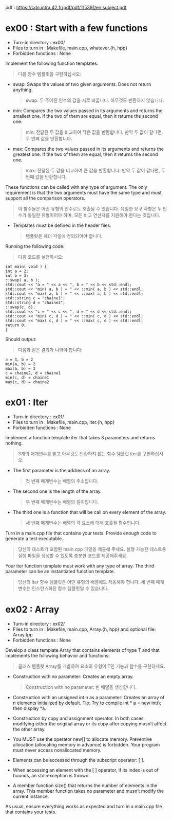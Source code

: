 pdf : https://cdn.intra.42.fr/pdf/pdf/115391/en.subject.pdf

# ex00 : Start with a few functions

* Turn-in directory : ex00/
* Files to turn in : Makefile, main.cpp, whatever.{h, hpp}
* Forbidden functions : None

Implement the following function templates:
> 다음 함수 템플릿을 구현하십시오:

* swap: Swaps the values of two given arguments. Does not return anything.
  > swap: 두 주어진 인수의 값을 서로 바꿉니다. 아무것도 반환하지 않습니다.

* min: Compares the two values passed in its arguments and returns the smallest
one. If the two of them are equal, then it returns the second one.
  > min: 전달된 두 값을 비교하여 작은 값을 반환합니다. 만약 두 값이 같다면, 두 번째 값을 반환합니다.

* max: Compares the two values passed in its arguments and returns the greatest one.
If the two of them are equal, then it returns the second one.
  > max: 전달된 두 값을 비교하여 큰 값을 반환합니다. 만약 두 값이 같다면, 두 번째 값을 반환합니다.

These functions can be called with any type of argument. The only requirement is
that the two arguments must have the same type and must support all the comparison
operators.
> 이 함수들은 어떤 유형의 인수로도 호출될 수 있습니다. 유일한 요구 사항은 두 인수가 동일한 유형이어야 하며, 모든 비교 연산자를 지원해야 한다는 것입니다.

* Templates must be defined in the header files.
  > 템플릿은 헤더 파일에 정의되어야 합니다.

Running the following code:
> 다음 코드를 실행하시오:

```
int main( void ) {
int a = 2;
int b = 3;
::swap( a, b );
std::cout << "a = " << a << ", b = " << b << std::endl;
std::cout << "min( a, b ) = " << ::min( a, b ) << std::endl;
std::cout << "max( a, b ) = " << ::max( a, b ) << std::endl;
std::string c = "chaine1";
std::string d = "chaine2";
::swap(c, d);
std::cout << "c = " << c << ", d = " << d << std::endl;
std::cout << "min( c, d ) = " << ::min( c, d ) << std::endl;
std::cout << "max( c, d ) = " << ::max( c, d ) << std::endl;
return 0;
}
```
Should output:
> 다음과 같은 결과가 나와야 합니다:

```
a = 3, b = 2
min(a, b) = 2
max(a, b) = 3
c = chaine2, d = chaine1
min(c, d) = chaine1
max(c, d) = chaine2
```

# ex01 : Iter

* Turn-in directory : ex01/
* Files to turn in : Makefile, main.cpp, iter.{h, hpp}
* Forbidden functions : None

Implement a function template iter that takes 3 parameters and returns nothing.
> 3개의 매개변수를 받고 아무것도 반환하지 않는 함수 템플릿 iter를 구현하십시오.

* The first parameter is the address of an array.
  > 첫 번째 매개변수는 배열의 주소입니다.

* The second one is the length of the array.
  > 두 번째 매개변수는 배열의 길이입니다.

* The third one is a function that will be call on every element of the array.
  > 세 번째 매개변수는 배열의 각 요소에 대해 호출될 함수입니다.

Turn in a main.cpp file that contains your tests. Provide enough code to generate a
test executable.
> 당신의 테스트가 포함된 main.cpp 파일을 제출해 주세요. 실행 가능한 테스트용 실행 파일을 생성할 수 있도록 충분한 코드를 제공해주세요.

Your iter function template must work with any type of array. The third parameter
can be an instantiated function template.
> 당신의 iter 함수 템플릿은 어떤 유형의 배열에도 작동해야 합니다. 세 번째 매개변수는 인스턴스화된 함수 템플릿일 수 있습니다.

# ex02 : Array
* Turn-in directory : ex02/
* Files to turn in : Makefile, main.cpp, Array.{h, hpp}
and optional file: Array.tpp
* Forbidden functions : None

Develop a class template Array that contains elements of type T and that implements
the following behavior and functions:
> 클래스 템플릿 Array를 개발하여 요소의 유형이 T인 기능과 함수를 구현하세요.

* Construction with no parameter: Creates an empty array.
  > Construction with no parameter: 빈 배열을 생성합니다.

* Construction with an unsigned int n as a parameter: Creates an array of n elements
initialized by default. Tip: Try to compile int * a = new int(); then display *a.
  >

* Construction by copy and assignment operator. In both cases, modifying either the
original array or its copy after copying musn’t affect the other array.
  >

* You MUST use the operator new[] to allocate memory. Preventive allocation (allocating memory in advance) is forbidden. Your program must never access nonallocated memory.
  >

* Elements can be accessed through the subscript operator: [ ].
  >

* When accessing an element with the [ ] operator, if its index is out of bounds, an
std::exception is thrown.
  >
* A member function size() that returns the number of elements in the array. This
member function takes no parameter and musn’t modify the current instance.
  >

As usual, ensure everything works as expected and turn in a main.cpp file that contains your tests.
>



































